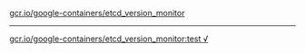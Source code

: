 [gcr.io/google-containers/etcd_version_monitor](https://hub.docker.com/r/anjia0532/etcd_version_monitor/tags/) 

----
[gcr.io/google-containers/etcd_version_monitor:test √](https://hub.docker.com/r/anjia0532/etcd_version_monitor/tags/)

